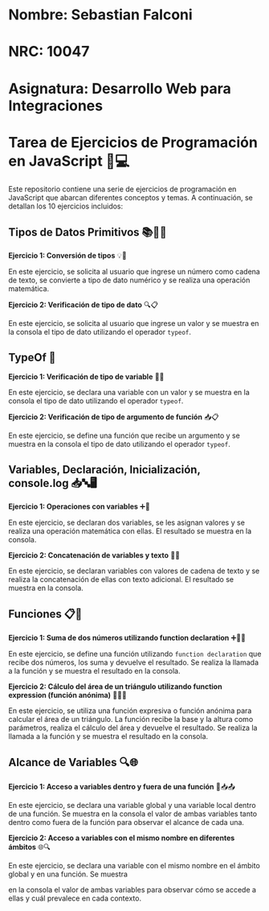 # Nombre: Sebastian Falconi
# NRC: 10047
# Asignatura: Desarrollo Web para Integraciones
# Tarea de Ejercicios de Programación en JavaScript 🚀💻

Este repositorio contiene una serie de ejercicios de programación en JavaScript que abarcan diferentes conceptos y temas. A continuación, se detallan los 10 ejercicios incluidos:

## Tipos de Datos Primitivos 📚🔢🔤

**Ejercicio 1: Conversión de tipos** 💡🔄

En este ejercicio, se solicita al usuario que ingrese un número como cadena de texto, se convierte a tipo de dato numérico y se realiza una operación matemática.

**Ejercicio 2: Verificación de tipo de dato** 🔍📋

En este ejercicio, se solicita al usuario que ingrese un valor y se muestra en la consola el tipo de dato utilizando el operador `typeof`.

## TypeOf 🔄

**Ejercicio 1: Verificación de tipo de variable** 🧪🔢

En este ejercicio, se declara una variable con un valor y se muestra en la consola el tipo de dato utilizando el operador `typeof`.

**Ejercicio 2: Verificación de tipo de argumento de función** 📥📋

En este ejercicio, se define una función que recibe un argumento y se muestra en la consola el tipo de dato utilizando el operador `typeof`.

## Variables, Declaración, Inicialización, console.log 📥🔤🖥️

**Ejercicio 1: Operaciones con variables** ➕🔢

En este ejercicio, se declaran dos variables, se les asignan valores y se realiza una operación matemática con ellas. El resultado se muestra en la consola.

**Ejercicio 2: Concatenación de variables y texto** 🧵🔤

En este ejercicio, se declaran variables con valores de cadena de texto y se realiza la concatenación de ellas con texto adicional. El resultado se muestra en la consola.

## Funciones 📋🔄

**Ejercicio 1: Suma de dos números utilizando function declaration** ➕🔢📝

En este ejercicio, se define una función utilizando `function declaration` que recibe dos números, los suma y devuelve el resultado. Se realiza la llamada a la función y se muestra el resultado en la consola.

**Ejercicio 2: Cálculo del área de un triángulo utilizando function expression (función anónima)** 📐🔢📝

En este ejercicio, se utiliza una función expresiva o función anónima para calcular el área de un triángulo. La función recibe la base y la altura como parámetros, realiza el cálculo del área y devuelve el resultado. Se realiza la llamada a la función y se muestra el resultado en la consola.

## Alcance de Variables 🔍🌐

**Ejercicio 1: Acceso a variables dentro y fuera de una función** 🧭📥📤

En este ejercicio, se declara una variable global y una variable local dentro de una función. Se muestra en la consola el valor de ambas variables tanto dentro como fuera de la función para observar el alcance de cada una.

**Ejercicio 2: Acceso a variables con el mismo nombre en diferentes ámbitos** 🌐🔍

En este ejercicio, se declara una variable con el mismo nombre en el ámbito global y en una función. Se muestra

 en la consola el valor de ambas variables para observar cómo se accede a ellas y cuál prevalece en cada contexto.
